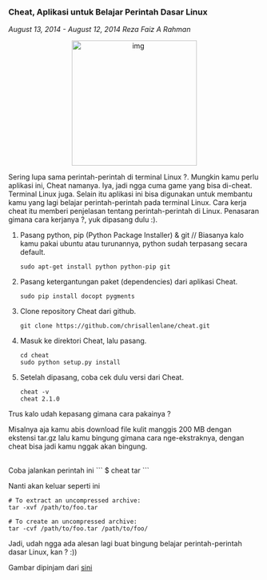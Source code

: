 ### **Cheat, Aplikasi untuk Belajar Perintah Dasar Linux**
_August 13, 2014 - August 12, 2014 Reza Faiz A Rahman_	

<p align="center">
	<img src="./posts/2014-08-13-cheat-aplikasi-untuk-belajar-perintah-dasar-linux/1908357_665487453530106_5918562791147088105_n.jpg" height="250px" alt="img">
</p> 

Sering lupa sama perintah-perintah di terminal Linux ?. Mungkin kamu perlu aplikasi ini, Cheat namanya. Iya, jadi ngga cuma game yang bisa di-cheat. Terminal Linux juga. Selain itu aplikasi ini bisa digunakan untuk membantu kamu yang lagi belajar perintah-perintah pada terminal Linux. Cara kerja cheat itu memberi penjelasan tentang perintah-perintah di Linux. Penasaran gimana cara kerjanya ?, yuk dipasang dulu :).

1. Pasang python, pip (Python Package Installer) & git // Biasanya kalo kamu pakai ubuntu atau turunannya, python sudah terpasang secara default.
    <br>
    ```
    sudo apt-get install python python-pip git
    ```
1. Pasang ketergantungan paket (dependencies) dari aplikasi Cheat.
    <br>
    ```
    sudo pip install docopt pygments
    ```
1. Clone repository Cheat dari github.
    <br>
    ```
    git clone https://github.com/chrisallenlane/cheat.git
    ```
1. Masuk ke direktori Cheat, lalu pasang.
    <br>
    ```
    cd cheat
    sudo python setup.py install
    ```
1. Setelah dipasang, coba cek dulu versi dari Cheat.
    <br>
    ```
    cheat -v
    cheat 2.1.0
    ```

Trus kalo udah kepasang gimana cara pakainya ?

Misalnya aja kamu abis download file kulit manggis 200 MB dengan ekstensi tar.gz lalu kamu bingung gimana cara nge-ekstraknya, dengan cheat bisa jadi kamu nggak akan bingung.

<br>
Coba jalankan perintah ini
```
$ cheat tar
```

Nanti akan keluar seperti ini
```
# To extract an uncompressed archive:
tar -xvf /path/to/foo.tar

# To create an uncompressed archive:
tar -cvf /path/to/foo.tar /path/to/foo/
```

Jadi, udah ngga ada alesan lagi buat bingung belajar perintah-perintah dasar Linux, kan ? :))

Gambar dipinjam dari [sini](https://fbcdn-sphotos-b-a.akamaihd.net/hphotos-ak-xap1/t1.0-9/1908357_665487453530106_5918562791147088105_n.jpg)
